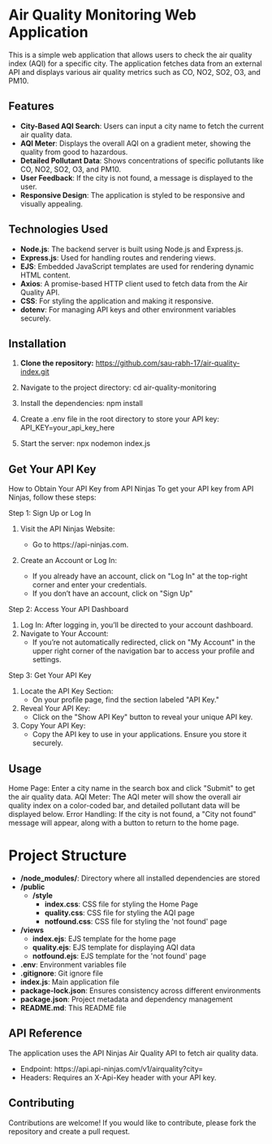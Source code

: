 # Air Quality Monitoring Web Application

This is a simple web application that allows users to check the air quality index (AQI) for a specific city. The application fetches data from an external API and displays various air quality metrics such as CO, NO2, SO2, O3, and PM10.

## Features

- **City-Based AQI Search**: Users can input a city name to fetch the current air quality data.
- **AQI Meter**: Displays the overall AQI on a gradient meter, showing the quality from good to hazardous.
- **Detailed Pollutant Data**: Shows concentrations of specific pollutants like CO, NO2, SO2, O3, and PM10.
- **User Feedback**: If the city is not found, a message is displayed to the user.
- **Responsive Design**: The application is styled to be responsive and visually appealing.

## Technologies Used

- **Node.js**: The backend server is built using Node.js and Express.js.
- **Express.js**: Used for handling routes and rendering views.
- **EJS**: Embedded JavaScript templates are used for rendering dynamic HTML content.
- **Axios**: A promise-based HTTP client used to fetch data from the Air Quality API.
- **CSS**: For styling the application and making it responsive.
- **dotenv**: For managing API keys and other environment variables securely.

## Installation

1. **Clone the repository:**
   https://github.com/sau-rabh-17/air-quality-index.git
   
3. Navigate to the project directory:
   cd air-quality-monitoring

4. Install the dependencies:
   npm install

5. Create a .env file in the root directory to store your API key:
   API_KEY=your_api_key_here

6. Start the server:
   npx nodemon index.js

## Get Your API Key

How to Obtain Your API Key from API Ninjas
To get your API key from API Ninjas, follow these steps:

Step 1: Sign Up or Log In
  1. Visit the API Ninjas Website:
     <ul><li>Go to https://api-ninjas.com.</li></ul>

  2. Create an Account or Log In:
     <ul>
       <li>If you already have an account, click on "Log In" at the top-right corner and enter your credentials.</li>
       <li>If you don’t have an account, click on "Sign Up"</li>
     </ul>
     
Step 2: Access Your API Dashboard
   1. Log In: After logging in, you’ll be directed to your account dashboard.
   2. Navigate to Your Account:
      <ul><li>If you’re not automatically redirected, click on "My Account" in the upper right corner of the navigation bar to access your profile and settings.</li></ul>

Step 3: Get Your API Key
   1. Locate the API Key Section:
      <ul><li>On your profile page, find the section labeled "API Key."</li></ul>
   2. Reveal Your API Key:
      <ul><li>Click on the "Show API Key" button to reveal your unique API key.</li></ul>
   3. Copy Your API Key:
      <ul><li>Copy the API key to use in your applications. Ensure you store it securely.</li></ul>



## Usage
Home Page: Enter a city name in the search box and click "Submit" to get the air quality data.
AQI Meter: The AQI meter will show the overall air quality index on a color-coded bar, and detailed pollutant data will be displayed below.
Error Handling: If the city is not found, a "City not found" message will appear, along with a button to return to the home page.

<h1>Project Structure</h1>
    <ul>
        <li><strong>/node_modules/</strong>: Directory where all installed dependencies are stored</li>
        <li><strong>/public</strong>
            <ul>
                <li><strong>/style</strong>
                    <ul>
                        <li><strong>index.css</strong>: CSS file for styling the Home Page</li>
                        <li><strong>quality.css</strong>: CSS file for styling the AQI page</li>
                        <li><strong>notfound.css</strong>: CSS file for styling the 'not found' page</li>
                    </ul>
                </li>
            </ul>
        </li>
        <li><strong>/views</strong>
            <ul>
                <li><strong>index.ejs</strong>: EJS template for the home page</li>
                <li><strong>quality.ejs</strong>: EJS template for displaying AQI data</li>
                <li><strong>notfound.ejs</strong>: EJS template for the 'not found' page</li>
            </ul>
        </li>
        <li><strong>.env</strong>: Environment variables file</li>
        <li><strong>.gitignore</strong>: Git ignore file</li>
        <li><strong>index.js</strong>: Main application file</li>
        <li><strong>package-lock.json</strong>: Ensures consistency across different environments</li>
        <li><strong>package.json</strong>: Project metadata and dependency management</li>
        <li><strong>README.md</strong>: This README file</li>
    </ul>

## API Reference
The application uses the API Ninjas Air Quality API to fetch air quality data.
<ul>
<li>Endpoint: https://api.api-ninjas.com/v1/airquality?city=<city_name></li>
<li>Headers: Requires an X-Api-Key header with your API key.</li>
</ul>

## Contributing
Contributions are welcome! If you would like to contribute, please fork the repository and create a pull request.

